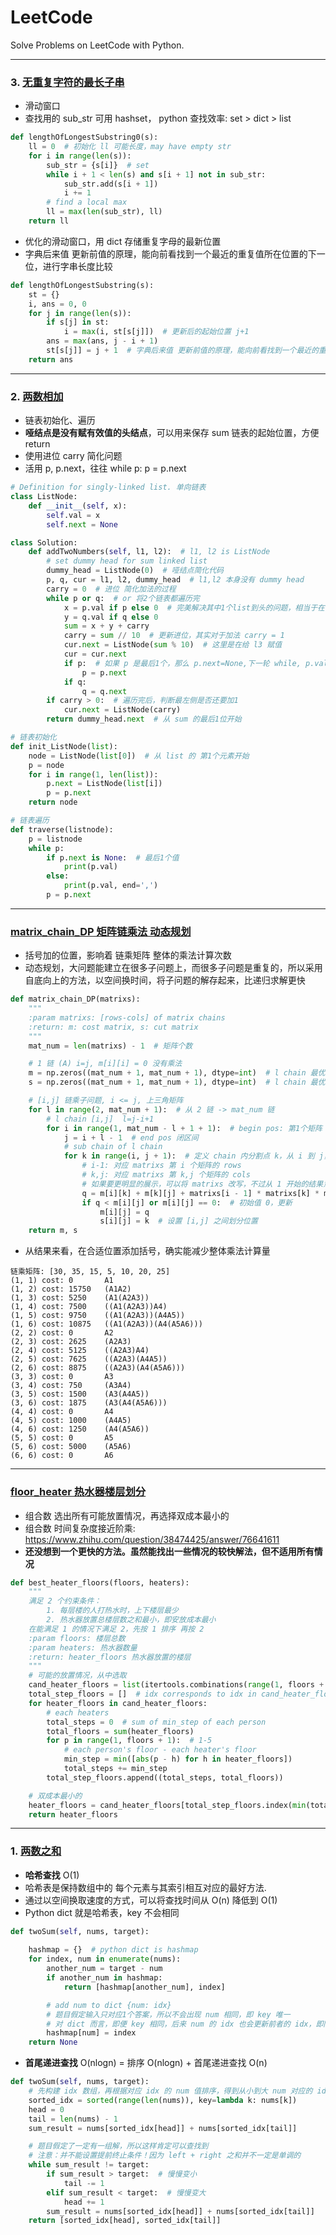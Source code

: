 # LeetCode

Solve Problems on LeetCode with Python.

--- 
### 3. [无重复字符的最长子串](https://leetcode-cn.com/problems/longest-substring-without-repeating-characters/solution/wu-zhong-fu-zi-fu-de-zui-chang-zi-chuan-by-leetcod/)
- 滑动窗口
- 查找用的 sub_str 可用 hashset， python 查找效率: set > dict > list
```py
def lengthOfLongestSubstring0(s):
    ll = 0  # 初始化 ll 可能长度，may have empty str
    for i in range(len(s)):
        sub_str = {s[i]}  # set
        while i + 1 < len(s) and s[i + 1] not in sub_str:
            sub_str.add(s[i + 1])
            i += 1
        # find a local max
        ll = max(len(sub_str), ll)
    return ll 
```
- 优化的滑动窗口，用 dict 存储重复字母的最新位置
- 字典后来值 更新前值的原理，能向前看找到一个最近的重复值所在位置的下一位，进行字串长度比较
```py
def lengthOfLongestSubstring(s):
    st = {}
    i, ans = 0, 0
    for j in range(len(s)):
        if s[j] in st:
            i = max(i, st[s[j]])  # 更新后的起始位置 j+1
        ans = max(ans, j - i + 1)
        st[s[j]] = j + 1  # 字典后来值 更新前值的原理，能向前看找到一个最近的重复值所在位置的下一位
    return ans 
```

---
### 2. [两数相加](https://leetcode-cn.com/problems/add-two-numbers/)
- 链表初始化、遍历
- **哑结点是没有赋有效值的头结点**，可以用来保存 sum 链表的起始位置，方便 return
- 使用进位 carry 简化问题
- 活用 p, p.next，往往 while p: p = p.next

```py
# Definition for singly-linked list. 单向链表
class ListNode:
    def __init__(self, x):
        self.val = x
        self.next = None

class Solution:
    def addTwoNumbers(self, l1, l2):  # l1, l2 is ListNode
        # set dummy head for sum linked list
        dummy_head = ListNode(0)  # 哑结点简化代码
        p, q, cur = l1, l2, dummy_head  # l1,l2 本身没有 dummy head
        carry = 0  # 进位 简化加法的过程
        while p or q:  # or 将2个链表都遍历完
            x = p.val if p else 0  # 完美解决其中1个list到头的问题，相当于在 list 左边位置赋 0
            y = q.val if q else 0
            sum = x + y + carry
            carry = sum // 10  # 更新进位，其实对于加法 carry = 1
            cur.next = ListNode(sum % 10)  # 这里是在给 l3 赋值
            cur = cur.next
            if p:  # 如果 p 是最后1个，那么 p.next=None,下一轮 while, p.val=0
                p = p.next
            if q:
                q = q.next
        if carry > 0:  # 遍历完后，判断最左侧是否还要加1
            cur.next = ListNode(carry)
        return dummy_head.next  # 从 sum 的最后1位开始

# 链表初始化
def init_ListNode(list):
    node = ListNode(list[0])  # 从 list 的 第1个元素开始
    p = node
    for i in range(1, len(list)):
        p.next = ListNode(list[i])
        p = p.next
    return node

# 链表遍历
def traverse(listnode):
    p = listnode
    while p:
        if p.next is None:  # 最后1个值
            print(p.val)
        else:
            print(p.val, end=',')
        p = p.next
```

---
### [matrix_chain_DP 矩阵链乘法 动态规划](https://blog.csdn.net/luoshixian099/article/details/46344175)
- 括号加的位置，影响着 链乘矩阵 整体的乘法计算次数
- 动态规划，大问题能建立在很多子问题上，而很多子问题是重复的，所以采用自底向上的方法，以空间换时间，将子问题的解存起来，比递归求解更快

```py
def matrix_chain_DP(matrixs):
    """
    :param matrixs: [rows-cols] of matrix chains
    :return: m: cost matrix, s: cut matrix
    """
    mat_num = len(matrixs) - 1  # 矩阵个数

    # 1 链 (A) i=j, m[i][i] = 0 没有乘法
    m = np.zeros((mat_num + 1, mat_num + 1), dtype=int)  # l chain 最优计算代价 min
    s = np.zeros((mat_num + 1, mat_num + 1), dtype=int)  # l chain 最优分割位置，索引要是 int

    # [i,j] 链乘子问题, i <= j, 上三角矩阵
    for l in range(2, mat_num + 1):  # 从 2 链 -> mat_num 链
        # l chain [i,j]  l=j-i+1
        for i in range(1, mat_num - l + 1 + 1):  # begin pos: 第1个矩阵 -> 第 mat_num - l + 1 个矩阵
            j = i + l - 1  # end pos 闭区间
            # sub chain of l chain
            for k in range(i, j + 1):  # 定义 chain 内分割点 k，从 i 到 j，A 右侧 cols
                # i-1: 对应 matrixs 第 i 个矩阵的 rows
                # k,j: 对应 matrixs 第 k,j 个矩阵的 cols
                # 如果要更明显的展示，可以将 matrixs 改写，不过从 1 开始的结果意义更明显
                q = m[i][k] + m[k][j] + matrixs[i - 1] * matrixs[k] * matrixs[j]
                if q < m[i][j] or m[i][j] == 0:  # 初始值 0，更新
                    m[i][j] = q
                    s[i][j] = k  # 设置 [i,j] 之间划分位置
    return m, s 
```
- 从结果来看，在合适位置添加括号，确实能减少整体乘法计算量

```
链乘矩阵: [30, 35, 15, 5, 10, 20, 25]
(1, 1) cost: 0       A1
(1, 2) cost: 15750   (A1A2)
(1, 3) cost: 5250    (A1(A2A3))
(1, 4) cost: 7500    ((A1(A2A3))A4)
(1, 5) cost: 9750    ((A1(A2A3))(A4A5))
(1, 6) cost: 10875   ((A1(A2A3))(A4(A5A6)))
(2, 2) cost: 0       A2
(2, 3) cost: 2625    (A2A3)
(2, 4) cost: 5125    ((A2A3)A4)
(2, 5) cost: 7625    ((A2A3)(A4A5))
(2, 6) cost: 8875    ((A2A3)(A4(A5A6)))
(3, 3) cost: 0       A3
(3, 4) cost: 750     (A3A4)
(3, 5) cost: 1500    (A3(A4A5))
(3, 6) cost: 1875    (A3(A4(A5A6)))
(4, 4) cost: 0       A4
(4, 5) cost: 1000    (A4A5)
(4, 6) cost: 1250    (A4(A5A6))
(5, 5) cost: 0       A5
(5, 6) cost: 5000    (A5A6)
(6, 6) cost: 0       A6
```

---

### [floor_heater 热水器楼层划分](https://www.jianshu.com/p/65d86c1f8231)

- 组合数 选出所有可能放置情况，再选择双成本最小的
- 组合数 时间复杂度接近阶乘: https://www.zhihu.com/question/38474425/answer/76641611
- **还没想到一个更快的方法。虽然能找出一些情况的较快解法，但不适用所有情况**

```py
def best_heater_floors(floors, heaters):
    """
    满足 2 个约束条件：
        1. 每层楼的人打热水时，上下楼层最少
        2. 热水器放置总楼层数之和最小，即安放成本最小
    在能满足 1 的情况下满足 2，先按 1 排序 再按 2
    :param floors: 楼层总数
    :param heaters: 热水器数量
    :return: heater_floors 热水器放置的楼层
    """
    # 可能的放置情况，从中选取
    cand_heater_floors = list(itertools.combinations(range(1, floors + 1), heaters))
    total_step_floors = []  # idx corresponds to idx in cand_heater_floors
    for heater_floors in cand_heater_floors:
        # each heaters
        total_steps = 0  # sum of min_step of each person
        total_floors = sum(heater_floors)
        for p in range(1, floors + 1):  # 1-5
            # each person's floor - each heater's floor
            min_step = min([abs(p - h) for h in heater_floors])
            total_steps += min_step
        total_step_floors.append((total_steps, total_floors))

    # 双成本最小的
    heater_floors = cand_heater_floors[total_step_floors.index(min(total_step_floors))]
    return heater_floors 
```

---

### 1. [两数之和](https://leetcode-cn.com/problems/two-sum/)

- **哈希查找** O(1)
- 哈希表是保持数组中的 每个元素与其索引相互对应的最好方法.
- 通过以空间换取速度的方式，可以将查找时间从 O(n) 降低到 O(1)
- Python dict 就是哈希表，key 不会相同


```py
def twoSum(self, nums, target):
    
    hashmap = {}  # python dict is hashmap
    for index, num in enumerate(nums):
        another_num = target - num
        if another_num in hashmap:
            return [hashmap[another_num], index]

        # add num to dict {num: idx}
        # 题目假定输入只对应1个答案，所以不会出现 num 相同，即 key 唯一
        # 对 dict 而言，即便 key 相同，后来 num 的 idx 也会更新前者的 idx，即同一 num 的 idx 会变大
        hashmap[num] = index
    return None
```

- **首尾递进查找** O(nlogn) = 排序 O(nlogn) + 首尾递进查找 O(n)

```py
def twoSum(self, nums, target):
    # 先构建 idx 数组，再根据对应 idx 的 num 值排序，得到从小到大 num 对应的 idx 位置
    sorted_idx = sorted(range(len(nums)), key=lambda k: nums[k])
    head = 0
    tail = len(nums) - 1
    sum_result = nums[sorted_idx[head]] + nums[sorted_idx[tail]]

    # 题目假定了一定有一组解，所以这样肯定可以查找到
    # 注意：并不能设置提前终止条件！因为 left + right 之和并不一定是单调的
    while sum_result != target:
        if sum_result > target:  # 慢慢变小
            tail -= 1
        elif sum_result < target:  # 慢慢变大
            head += 1
        sum_result = nums[sorted_idx[head]] + nums[sorted_idx[tail]]
    return [sorted_idx[head], sorted_idx[tail]] 
```